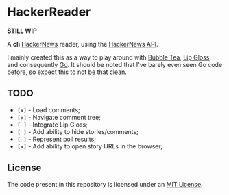 # HackerReader

**STILL WIP**

A **cli** [HackerNews](https://news.ycombinator.com/) reader, using the
[HackerNews API](https://github.com/HackerNews/API).

I mainly created this as a way to play around with
[Bubble Tea](https://github.com/charmbracelet/bubbletea/),
[Lip Gloss](https://github.com/charmbracelet/lipgloss), and consequently
[Go](https://go.dev/). It should be noted that I've barely even seen Go code
before, so expect this to not be that clean.

## TODO

- `[x]` - Load comments;
- `[x]` - Navigate comment tree;
- `[ ]` - Integrate Lip Gloss;
- `[ ]` - Add ability to hide stories/comments;
- `[ ]` - Represent poll results;
- `[x]` - Add ability to open story URLs in the browser;

## License

The code present in this repository is licensed under an
[MIT License](./LICENSE).
